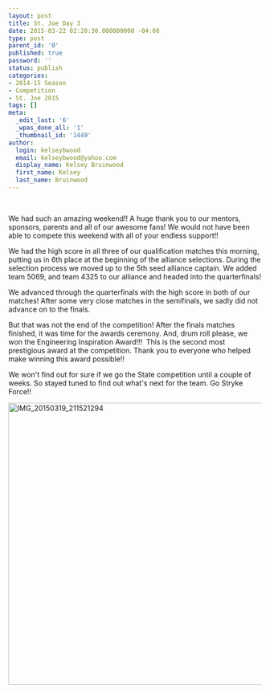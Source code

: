 ```yaml
---
layout: post
title: St. Joe Day 3
date: 2015-03-22 02:20:30.000000000 -04:00
type: post
parent_id: '0'
published: true
password: ''
status: publish
categories:
- 2014-15 Season
- Competition
- St. Joe 2015
tags: []
meta:
  _edit_last: '6'
  _wpas_done_all: '1'
  _thumbnail_id: '1449'
author:
  login: kelseybwood
  email: kelseybwood@yahoo.com
  display_name: Kelsey Bruinwood
  first_name: Kelsey
  last_name: Bruinwood
---
```

<p>&nbsp;</p>
<p>We had such an amazing weekend!! A huge thank you to our mentors, sponsors, parents and all of our awesome fans! We would not have been able to compete this weekend with all of your endless support!!</p>
<p>We had the high score in all three of our qualification matches this morning, putting us in 6th place at the beginning of the alliance selections. During the selection process we moved up to the 5th seed alliance captain. We added team 5069, and team 4325 to our alliance and headed into the quarterfinals!</p>
<p>We advanced through the quarterfinals with the high score in both of our matches! After some very close matches in the semifinals, we sadly did not advance on to the finals.</p>
<p>But that was not the end of the competition! After the finals matches finished, it was time for the awards ceremony. And, drum roll please, we won the Engineering Inspiration Award!!!  This is the second most prestigious award at the competition. Thank you to everyone who helped make winning this award possible!!</p>
<p>We won't find out for sure if we go the State competition until a couple of weeks. So stayed tuned to find out what's next for the team. Go Stryke Force!!</p>
<p><a href="http://strykeforce.org/wp-content/uploads/2015/03/IMG_20150319_2115212942.jpg"><img class="aligncenter size-large wp-image-1445" src="{{ site.baseurl }}/assets/images/IMG_20150319_2115212942-1024x575.jpg" alt="IMG_20150319_211521294" width="1000" height="562" /></a></p>
